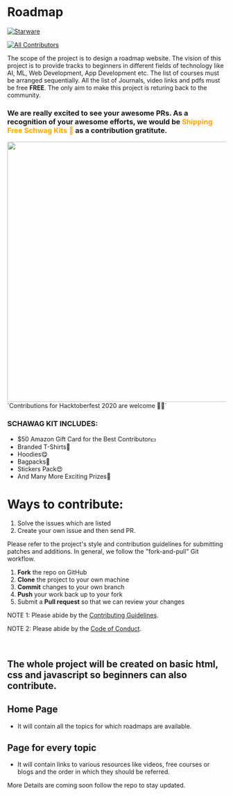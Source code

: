 # Roadmap
[![Starware](https://img.shields.io/badge/Starware-⭐-black?labelColor=f9b00d)](https://github.com/zepfietje/starware)
<!-- ALL-CONTRIBUTORS-BADGE:START - Do not remove or modify this section -->
[![All Contributors](https://img.shields.io/badge/all_contributors-2-orange.svg?style=flat-square)](#contributors-)
<!-- ALL-CONTRIBUTORS-BADGE:END -->

The scope of the project is to design a roadmap website. The vision of this project is to provide tracks to beginners in different fields of technology like AI, ML, Web Development, App Development etc. The list of courses must be arranged sequentially. All the list of Journals, video links and pdfs must be free **FREE**. The only aim to make this project is returing back to the community.


### We are really excited to see your awesome PRs. As a recognition of your awesome efforts, we would be <span style="color:orange;">Shipping Free Schwag Kits 🎁</span> as a contribution gratitute.

<img src="https://github.com/Webwiznitr/MilkERP/blob/master/HFSchwags.jpg" height="600">
`Contributions for Hacktoberfest 2020 are welcome 🎉🎉`

### SCHAWAG KIT INCLUDES:
- $50 Amazon Gift Card for the Best Contributor💵
- Branded T-Shirts👕
- Hoodies😋
- Bagpacks🎒
- Stickers Pack😍
- And Many More Exciting Prizes🎁

# Ways to contribute:
1. Solve the issues which are listed
2. Create your own issue and then send PR.

Please refer to the project's style and contribution guidelines for submitting patches and additions. In general, we follow the "fork-and-pull" Git workflow.

 1. **Fork** the repo on GitHub
 2. **Clone** the project to your own machine
 3. **Commit** changes to your own branch
 4. **Push** your work back up to your fork
 5. Submit a **Pull request** so that we can review your changes

NOTE 1: Please abide by the [Contributing Guidelines](https://github.com/Webwiznitr/MilkERP/blob/master/CONTRIBUTING.md).

NOTE 2: Please abide by the [Code of Conduct](https://github.com/Webwiznitr/MilkERP/blob/master/CODE_OF_CONDUCT.md).

<br>

## The whole project will be created on basic html, css and javascript so beginners can also contribute.
 
## Home Page 
- It will contain all the topics for which roadmaps are available.

## Page for every topic
- It will contain links to various resources like videos, free courses or blogs and the order in which they should be referred.

More Details are coming soon follow the repo to stay updated.

